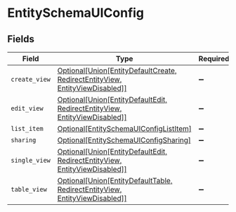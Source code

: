 # EntitySchemaUIConfig


## Fields

| Field                                                                                                                                 | Type                                                                                                                                  | Required                                                                                                                              | Description                                                                                                                           |
| ------------------------------------------------------------------------------------------------------------------------------------- | ------------------------------------------------------------------------------------------------------------------------------------- | ------------------------------------------------------------------------------------------------------------------------------------- | ------------------------------------------------------------------------------------------------------------------------------------- |
| `create_view`                                                                                                                         | [Optional[Union[EntityDefaultCreate, RedirectEntityView, EntityViewDisabled]]](../../models/shared/entityschemauiconfigcreateview.md) | :heavy_minus_sign:                                                                                                                    | N/A                                                                                                                                   |
| `edit_view`                                                                                                                           | [Optional[Union[EntityDefaultEdit, RedirectEntityView, EntityViewDisabled]]](../../models/shared/entityschemauiconfigeditview.md)     | :heavy_minus_sign:                                                                                                                    | N/A                                                                                                                                   |
| `list_item`                                                                                                                           | [Optional[EntitySchemaUIConfigListItem]](../../models/shared/entityschemauiconfiglistitem.md)                                         | :heavy_minus_sign:                                                                                                                    | N/A                                                                                                                                   |
| `sharing`                                                                                                                             | [Optional[EntitySchemaUIConfigSharing]](../../models/shared/entityschemauiconfigsharing.md)                                           | :heavy_minus_sign:                                                                                                                    | N/A                                                                                                                                   |
| `single_view`                                                                                                                         | [Optional[Union[EntityDefaultEdit, RedirectEntityView, EntityViewDisabled]]](../../models/shared/entityschemauiconfigsingleview.md)   | :heavy_minus_sign:                                                                                                                    | N/A                                                                                                                                   |
| `table_view`                                                                                                                          | [Optional[Union[EntityDefaultTable, RedirectEntityView, EntityViewDisabled]]](../../models/shared/entityschemauiconfigtableview.md)   | :heavy_minus_sign:                                                                                                                    | N/A                                                                                                                                   |